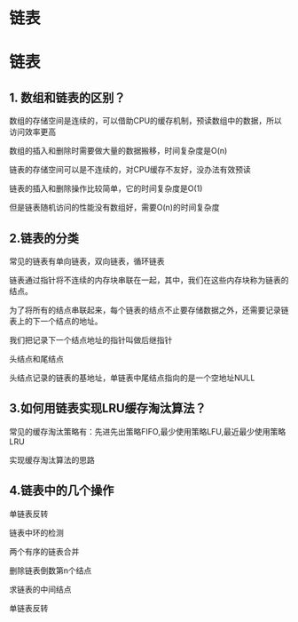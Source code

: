 # 链表

# 链表

## 1. 数组和链表的区别？

数组的存储空间是连续的，可以借助CPU的缓存机制，预读数组中的数据，所以访问效率更高

数组的插入和删除时需要做大量的数据搬移，时间复杂度是O(n)

链表的存储空间可以是不连续的，对CPU缓存不友好，没办法有效预读

链表的插入和删除操作比较简单，它的时间复杂度是O(1)

但是链表随机访问的性能没有数组好，需要O(n)的时间复杂度

## 2.链表的分类

常见的链表有单向链表，双向链表，循环链表

链表通过指针将不连续的内存块串联在一起，其中，我们在这些内存块称为链表的结点。

为了将所有的结点串联起来，每个链表的结点不止要存储数据之外，还需要记录链表上的下一个结点的地址。

我们把记录下一个结点地址的指针叫做后继指针

头结点和尾结点

头结点记录的链表的基地址，单链表中尾结点指向的是一个空地址NULL

## 3.如何用链表实现LRU缓存淘汰算法？

常见的缓存淘汰策略有：先进先出策略FIFO,最少使用策略LFU,最近最少使用策略LRU

实现缓存淘汰算法的思路

## 4.链表中的几个操作

单链表反转

链表中环的检测

两个有序的链表合并

删除链表倒数第n个结点

求链表的中间结点

单链表反转

